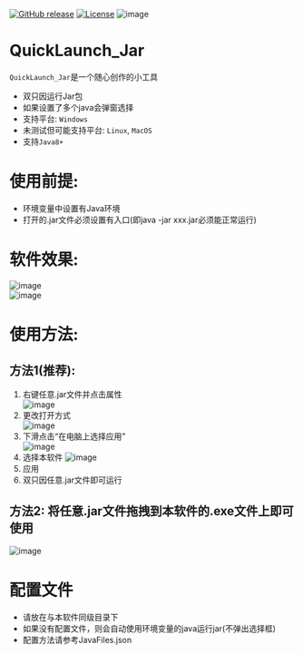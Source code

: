 [![GitHub release](https://img.shields.io/github/release/ANMSakura/QuickLaunch_Jar)](https://github.com/ANMSakura/QuickLaunch_Jar/releases)
[![License](https://img.shields.io/github/license/alibaba/fastjson2?color=4D7A97&logo=apache)](https://www.apache.org/licenses/LICENSE-2.0.html)
![image](https://img.shields.io/badge/%E4%BD%A0%E5%B9%B2%E5%98%9B~-%E5%93%8E%E5%93%9F-brightgreen)

# QuickLaunch_Jar
`QuickLaunch_Jar`是一个随心创作的小工具
  - 双只因运行Jar包
  - 如果设置了多个java会弹窗选择
  - 支持平台: `Windows`
  - 未测试但可能支持平台: `Linux`, `MacOS`
  - 支持`Java8+`

# 使用前提:
  - 环境变量中设置有Java环境
  - 打开的.jar文件必须设置有入口(即java -jar xxx.jar必须能正常运行)

# 软件效果:  
![image](https://github.com/ANMSakura/QuickLaunch_Jar/assets/132195516/6c398861-921d-4e6a-a190-710ba1424cdc)  
![image](https://github.com/ANMSakura/QuickLaunch_Jar/assets/132195516/fbe261e7-a358-4021-9265-1611f47b990c)

# 使用方法:  
## 方法1(推荐):  
1. 右键任意.jar文件并点击属性  
    ![image](https://github.com/ANMSakura/QuickLaunch_Jar/assets/132195516/f5a92fe0-8bd9-40bd-ae56-8b591872e0a6)
2. 更改打开方式  
    ![image](https://github.com/ANMSakura/QuickLaunch_Jar/assets/132195516/a50cb459-276b-49bf-be41-c4eef6b69910)
3. 下滑点击“在电脑上选择应用”  
    ![image](https://github.com/ANMSakura/QuickLaunch_Jar/assets/132195516/c32150b6-ac36-434d-b398-cdbd09fd1e90)
4. 选择本软件
    ![image](https://github.com/ANMSakura/QuickLaunch_Jar/assets/132195516/337742b9-f4fc-40e6-937b-64705aa2787d)
5. 应用
6. 双只因任意.jar文件即可运行
  
## 方法2: 将任意.jar文件拖拽到本软件的.exe文件上即可使用  
   ![image](https://github.com/ANMSakura/QuickLaunch_Jar/assets/132195516/6935e0bd-b16c-456d-bbe2-87d9c03279e6)

# 配置文件
  - 请放在与本软件同级目录下
  - 如果没有配置文件，则会自动使用环境变量的java运行jar(不弹出选择框)
  - 配置方法请参考JavaFiles.json
